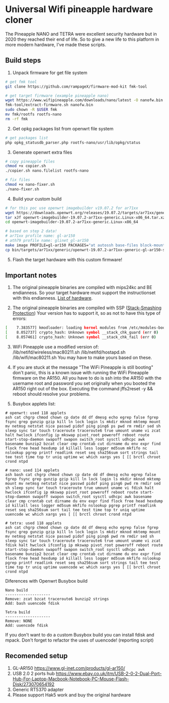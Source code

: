 # Universal Wifi pineapple hardware cloner

The Pineapple NANO and TETRA were excellent security hardware but in 2020 they reached their end of life.
So to give a new life to this platform in more modern hardware, I've made these scripts. 


## Build steps

1. Unpack firmware for get file system
```bash
# get fmk tool
git clone https://github.com/rampageX/firmware-mod-kit fmk-tool

# get target firmware (example pineapple nano)
wget https://www.wifipineapple.com/downloads/nano/latest -O nanofw.bin
fmk-tool/extract-firmware.sh nanofw.bin
sudo chown -R $USER fmk
mv fmk/rootfs rootfs-nano
rm -rf fmk
```

2. Get opkg packages list from openwrt file system
```bash
# get packages list
php opkg_statusdb_parser.php rootfs-nano/usr/lib/opkg/status
```

3. Generate openwrt extra files
```bash
# copy pineapple files
chmod +x copier.sh
./copier.sh nano.filelist rootfs-nano

# fix files
chmod +x nano-fixer.sh
./nano-fixer.sh
```

4. Build your custom build
```bash
# for this poc use openwrt imagebuilder v19.07.2 for ar71xx
wget https://downloads.openwrt.org/releases/19.07.2/targets/ar71xx/generic/openwrt-imagebuilder-19.07.2-ar71xx-generic.Linux-x86_64.tar.xz
tar xJf openwrt-imagebuilder-19.07.2-ar71xx-generic.Linux-x86_64.tar.xz
cd openwrt-imagebuilder-19.07.2-ar71xx-generic.Linux-x86_64

# based on step 2 data!
# ar71xx profile name: gl-ar150
# ath79 profile name: glinet_gl-ar150
make image PROFILE=gl-ar150 PACKAGES="at autossh base-files block-mount ca-certificates chat dnsmasq e2fsprogs ethtool firewall hostapd-utils ip6tables iperf3 iwinfo kmod-crypto-manager kmod-fs-ext4 kmod-fs-nfs kmod-fs-vfat kmod-gpio-button-hotplug kmod-ipt-offload kmod-leds-gpio kmod-ledtrig-default-on kmod-ledtrig-netdev kmod-ledtrig-timer kmod-mt76x2u kmod-nf-nathelper kmod-rt2800-usb kmod-rtl8187 kmod-rtl8192cu kmod-scsi-generic kmod-usb-acm kmod-usb-net-asix kmod-usb-net-asix-ax88179 kmod-usb-net-qmi-wwan kmod-usb-net-rndis kmod-usb-net-sierrawireless kmod-usb-net-smsc95xx kmod-usb-ohci kmod-usb-storage-extras kmod-usb-uhci kmod-usb2 libbz2-1.0 libcurl4 libelf1 libffi libgmp10 libiconv-full2 libintl libltdl7 libnet-1.2.x libnl200 libreadline8 libustream-mbedtls20150806 libxml2 logd macchanger mt7601u-firmware mtd nano ncat netcat nginx odhcp6c odhcpd-ipv6only openssh-client openssh-server openssh-sftp-server openssl-util php7-cgi php7-fpm php7-mod-hash php7-mod-json php7-mod-mbstring php7-mod-openssl php7-mod-session php7-mod-sockets php7-mod-sqlite3 ppp ppp-mod-pppoe procps-ng-pkill procps-ng-ps python-logging python-openssl python-sqlite3 rtl-sdr ssmtp tcpdump uboot-envtools uci uclibcxx uclient-fetch urandom-seed urngd usb-modeswitch usbreset usbutils wget wireless-tools wpad busybox libatomic1 libstdcpp6 -wpad-basic -dropbear" FILES=../files/
cp bin/targets/ar71xx/generic/openwrt-19.07.2-ar71xx-generic-gl-ar150-squashfs-sysupgrade.bin ../gl-ar150-pineapple-nano.bin
```

5. Flash the target hardware with this custom firmware!


## Important notes

1. The original pineapple binaries are compiled with mips24kc and BE endianness.
So your target hardware must support the instructionset with this endianness. [List of hardware](https://openwrt.org/docs/techref/instructionset/mips_24kc).

2. The original pineapple binaries are compiled with SSP ([Stack-Smashing Protection](https://openwrt.org/docs/guide-user/security/security-features)) 
Your version has to support it, so as not to have this type of errors:
```bash
[    7.383577] kmodloader: loading kernel modules from /etc/modules-boot.d/*
[    8.052737] crypto_hash: Unknown symbol __stack_chk_guard (err 0)
[    8.057461] crypto_hash: Unknown symbol __stack_chk_fail (err 0)
```

3. WiFi Pineapple use a modified version of: /lib/netifd/wireless/mac80211.sh /lib/netifd/hostapd.sh /lib/wifi/mac80211.sh
You may have to make yours based on these.

4. If you are stuck at the message "The WiFi Pineapple is still booting" don't panic, this is a known issue with running the WiFi Pineapple firmware on the AR150. All you have to do is ssh into the AR150 with the username root and password you set originally when you booted the AR150 right out of the box.
Executing the command jffs2reset -y && reboot should resolve your problems. 

5. Busybox applets list:
```
# openwrt: used 118 applets
ash cat chgrp chmod chown cp date dd df dmesg echo egrep false fgrep fsync grep gunzip gzip kill ln lock login ls mkdir mknod mktemp mount mv netmsg netstat nice passwd pidof ping ping6 ps pwd rm rmdir sed sh sleep sync tar touch traceroute traceroute6 true umount uname vi zcat halt hwclock ifconfig ip mkswap pivot_root poweroff reboot route start-stop-daemon swapoff swapon switch_root sysctl udhcpc awk basename bunzip2 bzcat clear cmp crontab cut dirname du env expr find flock free head hexdump id killall less logger md5sum mkfifo nc nslookup pgrep printf readlink reset seq sha256sum sort strings tail tee test time top tr uniq uptime wc which xargs yes [ [[ brctl chroot crond ntpd 

# nano: used 114 applets
ash bash cat chgrp chmod chown cp date dd df dmesg echo egrep false fgrep fsync grep gunzip gzip kill ln lock login ls mkdir mknod mktemp mount mv netmsg netstat nice passwd pidof ping ping6 pwd rm rmdir sed sh sleep sync tar touch traceroute true umount uname vi fdisk halt hwclock ifconfig ip mkswap pivot_root poweroff reboot route start-stop-daemon swapoff swapon switch_root sysctl udhcpc awk basename clear cmp crontab cut dirname du env expr find flock free head hexdump id killall less logger md5sum mkfifo nslookup pgrep printf readlink reset seq sha256sum sort tail tee test time top tr uniq uptime uuencode wc which xargs yes [ [[ brctl chroot crond ntpd 

# tetra: used 118 applets
ash cat chgrp chmod chown cp date dd df dmesg echo egrep false fgrep fsync grep gunzip gzip kill ln lock login ls mkdir mknod mktemp mount mv netmsg netstat nice passwd pidof ping ping6 pwd rm rmdir sed sh sleep sync tar touch traceroute traceroute6 true umount uname vi zcat fdisk halt hwclock ifconfig ip mkswap pivot_root poweroff reboot route start-stop-daemon swapoff swapon switch_root sysctl udhcpc awk basename bunzip2 bzcat clear cmp crontab cut dirname du env expr find flock free head hexdump id killall less logger md5sum mkfifo nslookup pgrep printf readlink reset seq sha256sum sort strings tail tee test time top tr uniq uptime uuencode wc which xargs yes [ [[ brctl chroot crond ntpd 
```
Diferences with Openwrt Busybox build
```
Nano build
--------------------
Remove: zcat bzcat traceroute6 bunzip2 strings
Add: bash uuencode fdisk

Tetra build
--------------------
Remove: NONE
Add: uuencode fdisk
```
If you don't want to do a custom Busybox build you can install fdisk and mpack.
Don't forget to refactor the uses of uuencode! (reporting script) 

## Recomended setup
1. GL-AR150 https://www.gl-inet.com/products/gl-ar150/
2. USB 2.0 2 ports hub https://www.ebay.co.uk/itm/USB-2-0-2-Dual-Port-Hub-For-Laptop-Macbook-Notebook-PC-Mouse-Flash-Disk/273070654192
2. Generic RT5370 adapter
3. Please support Hak5 work and buy the original hardware
